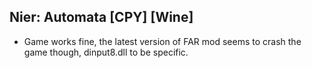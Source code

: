 ## Nier: Automata [CPY] [Wine]

- Game works fine, the latest version of FAR mod seems to crash the game though, dinput8.dll to be specific.